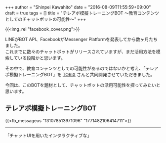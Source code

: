 +++
author = "Shinpei Kawahito"
date = "2016-08-09T11:55:59+09:00"
draft = true
tags = []
title = "テレアポ模擬トレーニングBOT 〜教育コンテンツとしてのチャットボットの可能性〜"
+++

{{<img_rel "facebook_cover.png">}}

LINEがBOT API、FacebookがMessenger Platformを発表してから数ヶ月たちました。  
これまでに数々のチャットボットがリリースされていますが、まだ活用方法を模索している段階かと思います。

その中で、教育コンテンツとしての可能性があるのではないかと考え、「テレアポ模擬トレーニングBOT」を [TORiX](http://www.torix-corp.com/) さんと共同開発させていただきました。

今回は、このBOTを題材として、チャットボットの活用可能性を探ってみたいと思います。

## テレアポ模擬トレーニングBOT
{{<fb_messageus "131078513971096" "1771482106414711">}}

---
「チャットUIを用いたインタラクティブな」
